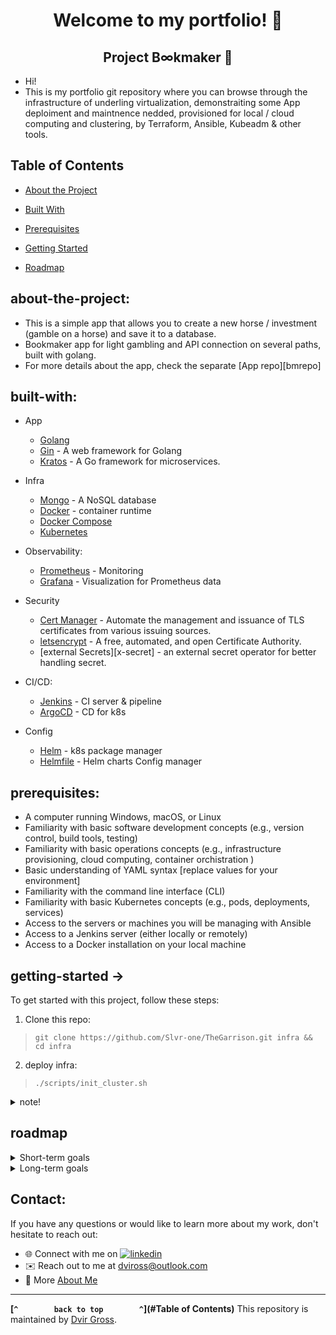 <div align="center">

# Welcome to my portfolio! 👋

## Project B∞kmaker 📖

</div>

* Hi! 
* This is my portfolio git repository where you can browse through the infrastructure of underling virtualization, demonstraiting some App deploiment and maintnence nedded, provisioned for local / cloud computing and clustering, by Terraform, Ansible, Kubeadm & other tools.

## Table of Contents

* [About the Project](#about-the-project)
* [Built With](#built-with)

* [Prerequisites](#prerequisites)
* [Getting Started](#getting-started)
* [Roadmap](#roadmap)


## about-the-project:
* This is a simple app that allows you to create a new horse / investment (gamble on a horse) and save it to a database.
* Bookmaker app for light gambling and API connection on several paths, built with golang.
* For more details about the app, check the separate [App repo][bmrepo]


## built-with:
* App
  * [Golang][go] 
  * [Gin][gin] - A web framework for Golang
  * [Kratos][kratos] - A Go framework for microservices.
  <!-- * [Gorm](https://gorm.io/) -->
  <!-- * [JWT](https://jwt.io/) -->
* Infra 
  * [Mongo][mongo-go-d] - A NoSQL database
  * [Docker][docker] - container runtime
  * [Docker Compose][docker-compose]
  * [Kubernetes][k8s]
* Observability:
  * [Prometheus][prome] - Monitoring
  * [Grafana][grafana] - Visualization for Prometheus data
  <!-- * [ELK Stack][elk] - A monitoring system that is known for its ease of use and scalability. -->
* Security
  * [Cert Manager][cert-manager] - Automate the management and issuance of TLS certificates from various issuing sources.
  * [letsencrypt][letsencrypt] - A free, automated, and open Certificate Authority.
  <!-- * [Traefik][traefik] - A modern HTTP reverse proxy and load balancer made to deploy microservices with ease. -->
  <!-- * [Keycloak][keycloak] - A modern identity and access management solution. -->
  * [external Secrets][x-secret] - an external secret operator for better handling secret.

* CI/CD:
  * [Jenkins][jenkins] - CI server & pipeline
  * [ArgoCD][argocd] - CD for k8s
  <!-- * [ArgoCD Image Updater](https://github.com/argoproj-labs/argocd-image-updater) -->
  <!-- * [ArgoCD Notifications](https://argoproj-labs.github.io/argocd-notifications/) -->
* Config
  <!-- * [Kustomize][kusto] - Customizing k8s configurations -->
  * [Helm][helm] - k8s package manager
  <!-- * [Ansible][ansible] - Configuration management tool -->
  * [Helmfile][helmf] - Helm charts Config manager

    
## prerequisites:
<!-- TODO -->
* A computer running Windows, macOS, or Linux
* Familiarity with basic software development concepts (e.g., version control, build tools, testing)
* Familiarity with basic operations concepts (e.g., infrastructure provisioning, cloud computing, container orchistration )
* Basic understanding of YAML syntax [replace values for your environment]
* Familiarity with the command line interface (CLI)
* Familiarity with basic Kubernetes concepts (e.g., pods, deployments, services)
* Access to the servers or machines you will be managing with Ansible
* Access to a Jenkins server (either locally or remotely)
* Access to a Docker installation on your local machine
<!-- * Familiarity with basic Jenkins concepts (e.g., pipelines, jobs, agents) -->
<!-- * Basic understanding of programming concepts (e.g., variables, functions, control flow) -->
<!-- * Access to a Kubernetes cluster (e.g., Minikube, GKE, EKS) -->
<!-- - Familiarity with golang syntax and concepts -->
<!-- - Basic understanding of object-oriented programming -->

## getting-started -> 
<!-- TODO -->
To get started with this project, follow these steps:
1. Clone this repo: 
> `git clone https://github.com/Slvr-one/TheGarrison.git infra && cd infra`
2. deploy infra:
> `./scripts/init_cluster.sh`
<!-- 3. config infra:
> `./scripts/config_cluster.sh` -->
<details>
<summary>note!</summary>
[make sure to set vars in the scripts to fit yourself]
</details>

## roadmap 
<!-- TODO -->
<details>
<summary>Short-term goals</summary>

- Implement user authentication
- Add support for static file serving
- Improve error handling & logging into elk
- Organize into dirs
- Add comments
</details>

<details>
<summary>Long-term goals</summary>

- Integrate with third-party APIs
- Implement a recommendation engine
- Scale the application to handle high traffic
- add tools:
  - general:
    - cespare / reflex
  - go:
    - alpeb / go-finance
    - goreleaser / goreleaser
  - k8s:
    - nabsul / k8s-ecr-login-renew
    - aquasecurity / trivy
    - avsthiago / kopylot
    - uber-archive / makisu
</details>

## Contact:
If you have any questions or would like to learn more about my work, don't hesitate to reach out:

- 🌐 Connect with me on [![linkedin](https://img.shields.io/badge/linkedin-0A66C2?style=for-the-badge&logo=linkedin&logoColor=white)](https://www.linkedin.com/in/dvir-gross-929252224/)
- ✉️ Reach out to me at [dviross@outlook.com](mailto:dviross@outlook.com)
- 🌟 More [About Me](https://github.com/Slvr-one/Slvr-one/blob/main/README.md)


---
**[`^        back to top        ^`](#Table of Contents)**
This repository is maintained by [Dvir Gross](https://github.com/Slvr-one). 

[go]: https://golang.org/
[gin]: https://github.com/gin-gonic/gin
[kratos]: github.com/go-kratos/kratos/v2

<!-- [nginx]: https://www.nginx.com/ -->

[mongo-go-d]: https://github.com/mongodb/mongo-go-driver
[docker]: https://www.docker.com/
[docker-compose]: https://docs.docker.com/compose/
[k8s]: https://kubernetes.io/
 
[cert-manager]: https://cert-manager.io/
[letsencrypt]: https://letsencrypt.org/
<!-- [x-secret]: https://external-secrets.io/v0.8.0/ -->

[prome]: https://prometheus.io/
[grafana]: https://grafana.com/
<!-- [elk]: https://www.elastic.co/what-is/elk-stack -->

<!-- [fluentd]: https://www.fluentd.org/ -->
<!-- [fluent-bit]: https://fluentbit.io/ -->


<!-- [traefik]: https://traefik.io/ -->

[jenkins]: https://www.jenkins.io/
[argocd]: https://argoproj.github.io/argo-cd/

[kusto]: https://kustomize.io/
[helm]: https://helm.sh/
[ansible]: https://www.ansible.com/
[helmf]: https://helmfile.readthedocs.io/en/latest/
